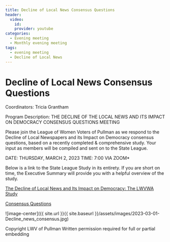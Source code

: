 ```yaml
---
title: Decline of Local News Consensus Questions
header:
  video:
    id: 
    provider: youtube
categories:
  - Evening meeting
  - Monthly evening meeting
tags:
  - evening meeting
  - Decline of Local News
---
```


# Decline of Local News Consensus Questions

Coordinators: Tricia Grantham

Program Description:  THE DECLINE OF THE LOCAL NEWS AND ITS IMPACT ON DEMOCRACY
CONSENSUS QUESTIONS MEETING

Please join the League of Women Voters of Pullman as we respond to the Decline of Local Newspapers and its Impact on Democracy consensus questions, based on a recently completed & comprehensive study. Your input as members will be compiled and sent on to the State League.

DATE: THURSDAY, MARCH 2, 2023
TIME: 7:00 VIA ZOOM*

Below is a link to the State League Study in its entirety.  If you are short on time, the Executive Summary will provide you with a helpful overview of the study.

[The Decline of Local News and Its Impact on Democracy: The LWVWA Study](https://www.lwvwa.org/resources/Documents/Studies/LocalNews/Decline%2036.pdf)

[Consensus Questions](https://lwvpullman.org/assets/PDFs/2023-03-02-decline_of_local_newspaper_consensus_questions.pdf)


![image-center]({{ site.url }}{{ site.baseurl }}/assets/images/2023-03-01-Decline_news_consensus.jpg)

Copyright LWV of Pullman
Written permission required for full or partial embedding

<!---change the title to whatever you want the post to be titled
change the ID out to the end of the youtube link https://youtu.be/r61ARK4Qv9c -->
